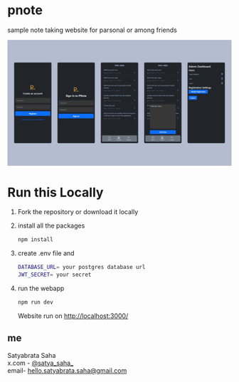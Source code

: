 # pnote

sample note taking website for parsonal or among friends

<img src="./public/screen.jpg" alt="PNote Logo"/>

# Run this Locally

1.  Fork the repository or download it locally
2.  install all the packages

    ```bash
    npm install
    ```

3.  create .env file and

    ```bash
    DATABASE_URL= your postgres database url
    JWT_SECRET= your secret
    ```

4.  run the webapp

    ```bash
    npm run dev
    ```

    Website run on [http://localhost:3000/](http://localhost:3000/)

## me

Satyabrata Saha
<br>
x.com - [@satya_saha_](https://x.com/satya_saha_)
<br>
email- hello.satyabrata.saha@gmail.com